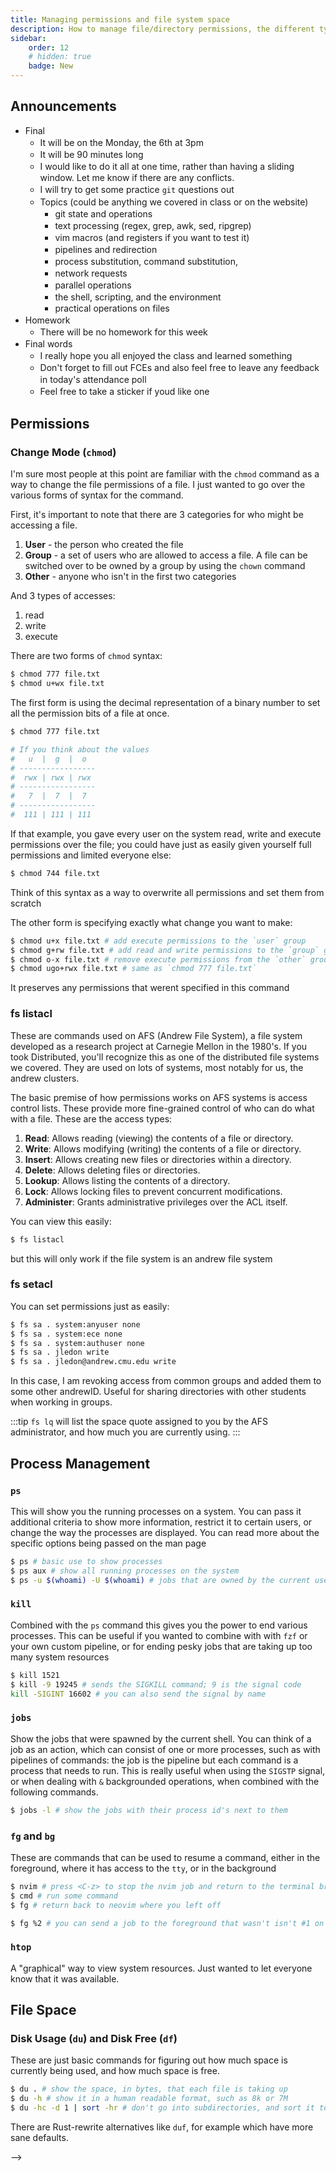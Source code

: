 ```yaml
---
title: Managing permissions and file system space
description: How to manage file/directory permissions, the different types,
sidebar:
    order: 12
    # hidden: true
    badge: New
---
```


## Announcements
* Final
    * It will be on the Monday, the 6th at 3pm
    * It will be 90 minutes long
    * I would like to do it all at one time, rather than having a sliding window. Let me know if there are any conflicts.
    * I will try to get some practice `git` questions out
    * Topics (could be anything we covered in class or on the website)
        * git state and operations
        * text processing (regex, grep, awk, sed, ripgrep)
        * vim macros (and registers if you want to test it)
        * pipelines and redirection
        * process substitution, command substitution,
        * network requests
        * parallel operations
        * the shell, scripting, and the environment
        * practical operations on files
* Homework
    * There will be no homework for this week
* Final words
    * I really hope you all enjoyed the class and learned something
    * Don't forget to fill out FCEs and also feel free to leave any feedback in today's attendance poll
    * Feel free to take a sticker if youd like one

<!-- tree -->


## Permissions

### Change Mode (`chmod`)

I'm sure most people at this point are familiar with the `chmod` command as a way to change the file permissions of a file. I just wanted to go over the various forms of syntax for the command.

First, it's important to note that there are 3 categories for who might be accessing a file.
1. **User** - the person who created the file
2. **Group** - a set of users who are allowed to access a file. A file can be switched over to be owned by a group by using the `chown` command
3. **Other** - anyone who isn't in the first two categories

And 3 types of accesses:
1. read
2. write
3. execute

There are two forms of `chmod` syntax:
```bash
$ chmod 777 file.txt
$ chmod u+wx file.txt
```

The first form is using the decimal representation of a binary number to set all the permission bits of a file at once.
```bash
$ chmod 777 file.txt

# If you think about the values
#   u  |  g  |  o
# -----------------
#  rwx | rwx | rwx
# -----------------
#   7  |  7  |  7
# -----------------
#  111 | 111 | 111
```
If that example, you gave every user on the system read, write and execute permissions over the file; you could have just as easily given yourself full permissions and limited everyone else:
```bash
$ chmod 744 file.txt
```
Think of this syntax as a way to overwrite all permissions and set them from scratch

The other form is specifying exactly what change you want to make:
```bash
$ chmod u+x file.txt # add execute permissions to the `user` group
$ chmod g+rw file.txt # add read and write permissions to the `group` group
$ chmod o-x file.txt # remove execute permissions from the `other` group
$ chmod ugo+rwx file.txt # same as `chmod 777 file.txt`
```
It preserves any permissions that werent specified in this command

### fs listacl

These are commands used on AFS (Andrew File System), a file system developed as a research project at Carnegie Mellon in the 1980's. If you took Distributed, you'll recognize this as one of the distributed file systems we covered. They are used on lots of systems, most notably for us, the andrew clusters.

The basic premise of how permissions works on AFS systems is access control lists. These provide more fine-grained control of who can do what with a file. These are the access types:
1. **Read**: Allows reading (viewing) the contents of a file or directory.
2. **Write**: Allows modifying (writing) the contents of a file or directory.
3. **Insert**: Allows creating new files or directories within a directory.
4. **Delete**: Allows deleting files or directories.
5. **Lookup**: Allows listing the contents of a directory.
6. **Lock**: Allows locking files to prevent concurrent modifications.
7. **Administer**: Grants administrative privileges over the ACL itself.

You can view this easily:
```bash
$ fs listacl
```
but this will only work if the file system is an andrew file system

### fs setacl

You can set permissions just as easily:
```bash
$ fs sa . system:anyuser none
$ fs sa . system:ece none
$ fs sa . system:authuser none
$ fs sa . jledon write
$ fs sa . jledon@andrew.cmu.edu write
```
In this case, I am revoking access from common groups and added them to some other andrewID. Useful for sharing directories with other students when working in groups.

:::tip
`fs lq` will list the space quote assigned to you by the AFS administrator, and how much you are currently using.
:::

## Process Management

### `ps`

This will show you the running processes on a system. You can pass it additional criteria to show more information, restrict it to certain users, or change the way the processes are displayed. You can read more about the specific options being passed on the man page
```bash
$ ps # basic use to show processes
$ ps aux # show all running processes on the system
$ ps -u $(whoami) -U $(whoami) # jobs that are owned by the current user
```

### `kill`

Combined with the `ps` command this gives you the power to end various processes. This can be useful if you wanted to combine with with `fzf` or your own custom pipeline, or for ending pesky jobs that are taking up too many system resources

```bash
$ kill 1521
$ kill -9 19245 # sends the SIGKILL command; 9 is the signal code
kill -SIGINT 16602 # you can also send the signal by name
```

### `jobs`

Show the jobs that were spawned by the current shell. You can think of a job as an action, which can consist of one or more processes, such as with pipelines of commands: the job is the pipeline but each command is a process that needs to run. This is really useful when using the `SIGSTP` signal, or when dealing with `&` backgrounded operations, when combined with the following commands.
```bash
$ jobs -l # show the jobs with their process id's next to them
```

### `fg` and `bg`

These are commands that can be used to resume a command, either in the foreground, where it has access to the `tty`, or in the background
```bash
$ nvim # press <C-z> to stop the nvim job and return to the terminal briefly without fulling closing neovim
$ cmd # run some command
$ fg # return back to neovim where you left off
```

```bash
$ fg %2 # you can send a job to the foreground that wasn't isn't #1 on the list
```

### `htop`

A "graphical" way to view system resources. Just wanted to let everyone know that it was available.


## File Space

### Disk Usage (`du`) and Disk Free (`df`)

These are just basic commands for figuring out how much space is currently being used, and how much space is free.
```bash
$ du . # show the space, in bytes, that each file is taking up
$ du -h # show it in a human readable format, such as 8k or 7M
$ du -hc -d 1 | sort -hr # don't go into subdirectories, and sort it to show the largest at the top
```

There are Rust-rewrite alternatives like `duf`, for example which have more sane defaults.

<!-- ## The Linux file system -->
<!-- the general linux file system (/bin, /usr, /mnt, /dev, ...) -->


<!-- fuser -->
<!-- ### Additional fun section I'm considering  <!-- TODO: should this be its own day? idt so, not enough content --> -->
<!-- BAD practices that people should use -->
<!-- * using sudo for everything when you run into permissions issues -->
<!-- * `/dev/random` is not actually random. `/dev/urandom` is tho? -->

<style>
    ul {
        /* background: red; */
        line-height: 1.35em;
        /* margin: 0px; */
        /* transform: translateY(-24px); */
    }
</style>
